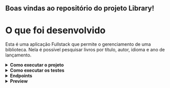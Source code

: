 ## Boas vindas ao repositório do projeto Library!

# O que foi desenvolvido

Esta é uma aplicação Fullstack que permite o gerenciamento de uma biblioteca. Nela é possível pesquisar livros por título, autor, idioma e ano de lançamento.

<details>
  <summary>
    <strong>Como executar o projeto</strong>
  </summary><br>

  1. Clone o repositório 
    `git@github.com:JackS1o/Library.git`
  
  2. Na raíz do projeto, execute o comando `docker-compose up -d` para subir os containeres da aplicação e do banco de dados. Os Serviços estarão disponíveis nos seguintes endereços:
    - Frontend: http://localhost:3000
    - Backend: http://localhost:3001
    - Banco de dados: http://localhost:27017 

</details>

<details>
  <summary>
    <strong>Como executar os testes</strong>
  </summary><br>

  1. No diretório `backend`, execute o comando `npm test` para executar os testes unitários.

  2. Os testes unitários foram desenvolvidos utilizando `Jest`, `mocha`, `sinon` e `chai`.

  3. Os testes foram desenvolvidos para as seguintes rotas:
    - GET
    - GET /:id
    - POST /

  Tendo em vista que a aplicação foi desenvolvida utilizando o padrão MSC, os testes foram desenvolvidos para cada camada da aplicação.
</details>

<details>
  <summary>
    <strong>Endpoints</strong>
  </summary><br>

  - GET /
    - Retorna todos os livros cadastrados no banco de dados.

  - GET /:id
    - Retorna o livro com o id especificado na URL.

  - POST /
    - Executa o seeder para popular o banco de dados com 100 livros.
    - O corpo da requisição deve conter os seguintes campos:
    - author
    -  country
    -  imageLink
    -  language
    -  link
    -  pages
    -  title
    -  year
</details>

<details>
  <summary>
    <strong>Preview</strong>
  </summary><br>

  <p align="center">
    Tela Principal / Detalhes do livro
  </p>
  <p align="center">
    <img src="./preview/home.png" alt="login" width="800"/>
    <img src="./preview/book-detail.png" alt="login" width="800"/>
  </p>
</details>